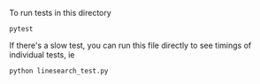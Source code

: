 To run tests in this directory

```
pytest
```

If there's a slow test, you can run this file directly to see timings of individual tests, ie

```
python linesearch_test.py
```

